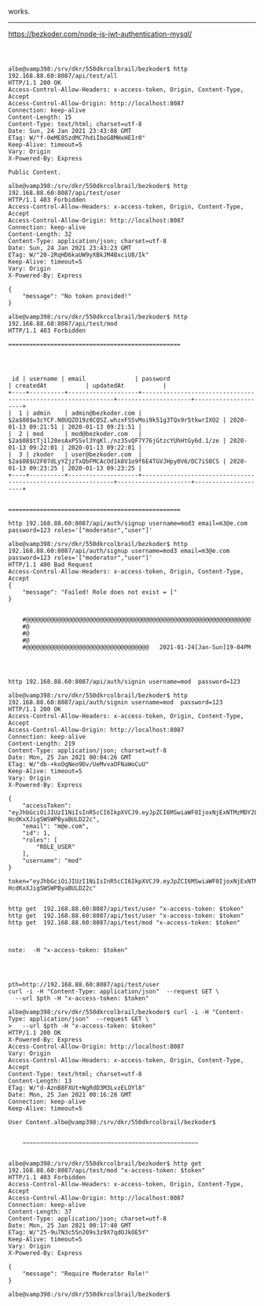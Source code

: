 

works.


_____________


https://bezkoder.com/node-js-jwt-authentication-mysql/



~~~~~~~~~~~~~~~~~~~~~~~~~~~~~~~~~~~~~~~~~~~~~~~~~~



albe@vamp398:/srv/dkr/550dkrcolbrail/bezkoder$ http 192.168.88.60:8087/api/test/all
HTTP/1.1 200 OK
Access-Control-Allow-Headers: x-access-token, Origin, Content-Type, Accept
Access-Control-Allow-Origin: http://localhost:8087
Connection: keep-alive
Content-Length: 15
Content-Type: text/html; charset=utf-8
Date: Sun, 24 Jan 2021 23:43:08 GMT
ETag: W/"f-0eME85zdMC7hdiIboG8MHxHEIr0"
Keep-Alive: timeout=5
Vary: Origin
X-Powered-By: Express

Public Content.

albe@vamp398:/srv/dkr/550dkrcolbrail/bezkoder$ http 192.168.88.60:8087/api/test/user
HTTP/1.1 403 Forbidden
Access-Control-Allow-Headers: x-access-token, Origin, Content-Type, Accept
Access-Control-Allow-Origin: http://localhost:8087
Connection: keep-alive
Content-Length: 32
Content-Type: application/json; charset=utf-8
Date: Sun, 24 Jan 2021 23:43:23 GMT
ETag: W/"20-2RqHD6kaUW9yXBkJM4BxciU8/Ik"
Keep-Alive: timeout=5
Vary: Origin
X-Powered-By: Express

{
    "message": "No token provided!"
}

albe@vamp398:/srv/dkr/550dkrcolbrail/bezkoder$ http 192.168.88.60:8087/api/test/mod
HTTP/1.1 403 Forbidden

=================================================




 id | username | email              | password                                                     | createdAt           | updatedAt           |
+----+----------+--------------------+--------------------------------------------------------------+---------------------+---------------------+
|  1 | admin    | admin@bezkoder.com | $2a$08$w3cYCF.N0UQZO19z8CQSZ.whzxFS5vMoi9k51g3TQx9r5tkwrIXO2 | 2020-01-13 09:21:51 | 2020-01-13 09:21:51 |
|  2 | mod      | mod@bezkoder.com   | $2a$08$tTj1l28esAxPSSvl3YqKl./nz35vQF7Y76jGtzcYUhHtGy6d.1/ze | 2020-01-13 09:22:01 | 2020-01-13 09:22:01 |
|  3 | zkoder   | user@bezkoder.com  | $2a$08$U2F07dLyYZjzTxQbFMCAcOd1k8V1o9f6E4TGVJHpy0V6/DC7iS0CS | 2020-01-13 09:23:25 | 2020-01-13 09:23:25 |
+----+----------+--------------------+--------------------------------------------------------------+---------------------+---------------------+


=================================================

http 192.168.88.60:8087/api/auth/signup username=mod3 email=m3@e.com password=123 roles='["moderator","user"]'

albe@vamp398:/srv/dkr/550dkrcolbrail/bezkoder$ http 192.168.88.60:8087/api/auth/signup username=mod3 email=m3@e.com password=123 roles='["moderator","user"]'
HTTP/1.1 400 Bad Request
Access-Control-Allow-Headers: x-access-token, Origin, Content-Type, Accept
{
    "message": "Failed! Role does not exist = ["
}

    
    #@@@@@@@@@@@@@@@@@@@@@@@@@@@@@@@@@@@@@@@@@@@@@@@@@@@@@@@@@@@@@@@@
    #@  
    #@  
    #@  
    #@@@@@@@@@@@@@@@@@@@@@@@@@@@@@@@@@@@   2021-01-24[Jan-Sun]19-04PM 




http 192.168.88.60:8087/api/auth/signin username=mod  password=123 

albe@vamp398:/srv/dkr/550dkrcolbrail/bezkoder$ http 192.168.88.60:8087/api/auth/signin username=mod  password=123
HTTP/1.1 200 OK
Access-Control-Allow-Headers: x-access-token, Origin, Content-Type, Accept
Access-Control-Allow-Origin: http://localhost:8087
Connection: keep-alive
Content-Length: 219
Content-Type: application/json; charset=utf-8
Date: Mon, 25 Jan 2021 00:04:26 GMT
ETag: W/"db-+koOqNeo9Dv/UeMvvaOFNaWoCuU"
Keep-Alive: timeout=5
Vary: Origin
X-Powered-By: Express

{
    "accessToken": "eyJhbGciOiJIUzI1NiIsInR5cCI6IkpXVCJ9.eyJpZCI6MSwiaWF0IjoxNjExNTMzMDY2LCJleHAiOjE2MTE2MTk0NjZ9.mxUiZ6uB0qfijiv93R-HcdKxXJigSWSWPByaBULD22c",
    "email": "m@e.com",
    "id": 1,
    "roles": [
        "ROLE_USER"
    ],
    "username": "mod"
}

token="eyJhbGciOiJIUzI1NiIsInR5cCI6IkpXVCJ9.eyJpZCI6MSwiaWF0IjoxNjExNTMzMDY2LCJleHAiOjE2MTE2MTk0NjZ9.mxUiZ6uB0qfijiv93R-HcdKxXJigSWSWPByaBULD22c"


http get  192.168.88.60:8087/api/test/user "x-access-token: $token"
http get  192.168.88.60:8087/api/test/user "x-access-token: $token"
http get  192.168.88.60:8087/api/test/mod "x-access-token: $token"



note:  -H "x-access-token: $token"




pth=http://192.168.88.60:8087/api/test/user
curl -i -H "Content-Type: application/json"  --request GET \
  --url $pth -H "x-access-token: $token"

albe@vamp398:/srv/dkr/550dkrcolbrail/bezkoder$ curl -i -H "Content-Type: application/json"  --request GET \
>   --url $pth -H "x-access-token: $token"
HTTP/1.1 200 OK
X-Powered-By: Express
Access-Control-Allow-Origin: http://localhost:8087
Vary: Origin
Access-Control-Allow-Headers: x-access-token, Origin, Content-Type, Accept
Content-Type: text/html; charset=utf-8
Content-Length: 13
ETag: W/"d-AznB8FXUt+NgRdD3M3LvzELOYl8"
Date: Mon, 25 Jan 2021 00:16:28 GMT
Connection: keep-alive
Keep-Alive: timeout=5

User Content.albe@vamp398:/srv/dkr/550dkrcolbrail/bezkoder$


    ~~~~~~~~~~~~~~~~~~~~~~~~~~~~~~~~~~~~~~~~~~~~~~~~~~


albe@vamp398:/srv/dkr/550dkrcolbrail/bezkoder$ http get  192.168.88.60:8087/api/test/mod "x-access-token: $token"
HTTP/1.1 403 Forbidden
Access-Control-Allow-Headers: x-access-token, Origin, Content-Type, Accept
Access-Control-Allow-Origin: http://localhost:8087
Connection: keep-alive
Content-Length: 37
Content-Type: application/json; charset=utf-8
Date: Mon, 25 Jan 2021 00:17:40 GMT
ETag: W/"25-9u7N3c55n209s3z9X7qdOJkOE5Y"
Keep-Alive: timeout=5
Vary: Origin
X-Powered-By: Express

{
    "message": "Require Moderator Role!"
}

albe@vamp398:/srv/dkr/550dkrcolbrail/bezkoder$

~~~~~~~~~~~~~~~~~~~~~~~~~~~~~~~~~~~~~~~~~~~~~~~~~~



